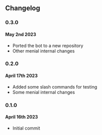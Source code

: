 ## Changelog

### 0.3.0
#### May 2nd 2023
- Ported the bot to a new repository
- Other menial internal changes

### 0.2.0
#### April 17th 2023
- Added some slash commands for testing
- Some menial internal changes

### 0.1.0
#### April 16th 2023

- Initial commit